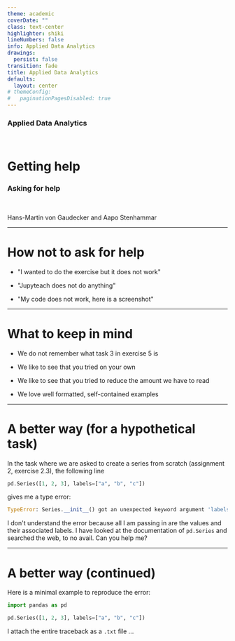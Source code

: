 ```yaml
---
theme: academic
coverDate: ""
class: text-center
highlighter: shiki
lineNumbers: false
info: Applied Data Analytics
drawings:
  persist: false
transition: fade
title: Applied Data Analytics
defaults:
  layout: center
# themeConfig:
#   paginationPagesDisabled: true
---
```


### Applied Data Analytics

<br/>

# Getting help

### Asking for help

<br/>


Hans-Martin von Gaudecker and Aapo Stenhammar

---

# How not to ask for help

- "I wanted to do the exercise but it does not work"

- "Jupyteach does not do anything"

- "My code does not work, here is a screenshot"

---

# What to keep in mind

- We do not remember what task 3 in exercise 5 is

- We like to see that you tried on your own

- We like to see that you tried to reduce the amount we have to read

- We love well formatted, self-contained examples


---

# A better way (for a hypothetical task)

In the task where we are asked to create a series from scratch
(assignment 2, exercise 2.3), the following line

```python
pd.Series([1, 2, 3], labels=["a", "b", "c"])
```

gives me a type error:

```python
TypeError: Series.__init__() got an unexpected keyword argument 'labels'
```

I don't understand the error because all I am passing in are the values and their
associated labels. I have looked at the documentation of `pd.Series` and searched the
web, to no avail. Can you help me?

---

# A better way (continued)

Here is a minimal example to reproduce the error:

```python
import pandas as pd

pd.Series([1, 2, 3], labels=["a", "b", "c"])
```

I attach the entire traceback as a `.txt` file ...
